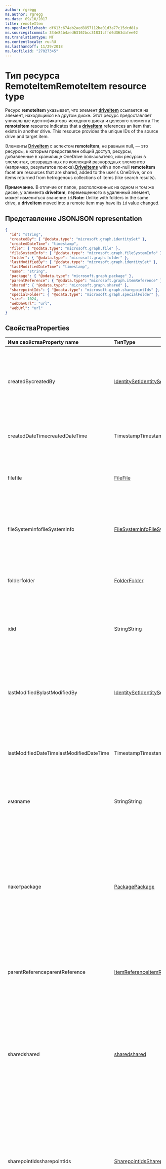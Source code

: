 ```yaml
---
author: rgregg
ms.author: rgregg
ms.date: 09/10/2017
title: remoteItem
ms.openlocfilehash: df613c674ab2aed8857112ba01d3a77c15dcd81a
ms.sourcegitcommit: 334e84b4aed63162bcc31831cffd6d363dafee02
ms.translationtype: MT
ms.contentlocale: ru-RU
ms.lasthandoff: 11/29/2018
ms.locfileid: "27027345"
---
```

# <a name="remoteitem-resource-type"></a><span data-ttu-id="eca1d-102">Тип ресурса RemoteItem</span><span class="sxs-lookup"><span data-stu-id="eca1d-102">RemoteItem resource type</span></span>

<span data-ttu-id="eca1d-p101">Ресурс **remoteItem** указывает, что элемент [**driveItem**](driveitem.md) ссылается на элемент, находящийся на другом диске. Этот ресурс предоставляет уникальные идентификаторы исходного диска и целевого элемента.</span><span class="sxs-lookup"><span data-stu-id="eca1d-p101">The **remoteItem** resource indicates that a [**driveItem**](driveitem.md) references an item that exists in another drive. This resource provides the unique IDs of the source drive and target item.</span></span>

<span data-ttu-id="eca1d-105">Элементы [**DriveItem**](driveitem.md) с аспектом **remoteItem**, не равным null, — это ресурсы, к которым предоставлен общий доступ, ресурсы, добавленные в хранилище OneDrive пользователя, или ресурсы в элементах, возвращенных из коллекций разнородных элементов (например, результатов поиска).</span><span class="sxs-lookup"><span data-stu-id="eca1d-105">[**DriveItems**](driveitem.md) with a non-null **remoteItem** facet are resources that are shared, added to the user's OneDrive, or on items returned from hetrogenous collections of items (like search results).</span></span>

<span data-ttu-id="eca1d-106">**Примечание.** В отличие от папок, расположенных на одном и том же диске, у элемента **driveItem**, перемещенного в удаленный элемент, может измениться значение `id`.</span><span class="sxs-lookup"><span data-stu-id="eca1d-106">**Note:** Unlike with folders in the same drive, a **driveItem** moved into a remote item may have its `id` value changed.</span></span>

## <a name="json-representation"></a><span data-ttu-id="eca1d-107">Представление JSON</span><span class="sxs-lookup"><span data-stu-id="eca1d-107">JSON representation</span></span>

<!-- { "blockType": "resource", 
       "@odata.type": "microsoft.graph.remoteItem", 
       "optionalProperties": ["name", "fileSystemInfo", "file", "folder"] } -->

```json
{
  "id": "string",
  "createdBy": { "@odata.type": "microsoft.graph.identitySet" },
  "createdDateTime": "timestamp",
  "file": { "@odata.type": "microsoft.graph.file" },
  "fileSystemInfo": { "@odata.type": "microsoft.graph.fileSystemInfo" },
  "folder": { "@odata.type": "microsoft.graph.folder" },
  "lastModifiedBy": { "@odata.type": "microsoft.graph.identitySet" },
  "lastModifiedDateTime": "timestamp",
  "name": "string",
  "package": { "@odata.type": "microsoft.graph.package" },
  "parentReference": { "@odata.type": "microsoft.graph.itemReference" },
  "shared": { "@odata.type": "microsoft.graph.shared" },
  "sharepointIds": { "@odata.type": "microsoft.graph.sharepointIds" },
  "specialFolder": { "@odata.type": "microsoft.graph.specialFolder" },
  "size": 1024,
  "webDavUrl": "url",
  "webUrl": "url"
}
```

## <a name="properties"></a><span data-ttu-id="eca1d-108">Свойства</span><span class="sxs-lookup"><span data-stu-id="eca1d-108">Properties</span></span>

| <span data-ttu-id="eca1d-109">Имя свойства</span><span class="sxs-lookup"><span data-stu-id="eca1d-109">Property name</span></span>        | <span data-ttu-id="eca1d-110">Тип</span><span class="sxs-lookup"><span data-stu-id="eca1d-110">Type</span></span>                                | <span data-ttu-id="eca1d-111">Описание</span><span class="sxs-lookup"><span data-stu-id="eca1d-111">Description</span></span>                                                                                                                                                       |
| :------------------- | :---------------------------------- | :---------------------------------------------------------------------------------------------------------------------------------------------------------------- |
| <span data-ttu-id="eca1d-112">createdBy</span><span class="sxs-lookup"><span data-stu-id="eca1d-112">createdBy</span></span>            | [<span data-ttu-id="eca1d-113">IdentitySet</span><span class="sxs-lookup"><span data-stu-id="eca1d-113">IdentitySet</span></span>](identityset.md)       | <span data-ttu-id="eca1d-p102">Идентификатор пользователя, устройства или приложения, создавшего элемент. Только для чтения.</span><span class="sxs-lookup"><span data-stu-id="eca1d-p102">Identity of the user, device, and application which created the item. Read-only.</span></span>                                                                                  |
| <span data-ttu-id="eca1d-116">createdDateTime</span><span class="sxs-lookup"><span data-stu-id="eca1d-116">createdDateTime</span></span>      | <span data-ttu-id="eca1d-117">Timestamp</span><span class="sxs-lookup"><span data-stu-id="eca1d-117">Timestamp</span></span>                           | <span data-ttu-id="eca1d-p103">Дата и время создания элемента. Только для чтения.</span><span class="sxs-lookup"><span data-stu-id="eca1d-p103">Date and time of item creation. Read-only.</span></span>                                                                                                                        |
| <span data-ttu-id="eca1d-120">file</span><span class="sxs-lookup"><span data-stu-id="eca1d-120">file</span></span>                 | [<span data-ttu-id="eca1d-121">File</span><span class="sxs-lookup"><span data-stu-id="eca1d-121">File</span></span>](file.md)                     | <span data-ttu-id="eca1d-p104">Указывает, что удаленный элемент является файлом. Только для чтения.</span><span class="sxs-lookup"><span data-stu-id="eca1d-p104">Indicates that the remote item is a file. Read-only.</span></span>                                                                                                              |
| <span data-ttu-id="eca1d-124">fileSystemInfo</span><span class="sxs-lookup"><span data-stu-id="eca1d-124">fileSystemInfo</span></span>       | [<span data-ttu-id="eca1d-125">FileSystemInfo</span><span class="sxs-lookup"><span data-stu-id="eca1d-125">FileSystemInfo</span></span>](filesysteminfo.md) | <span data-ttu-id="eca1d-p105">Сведения об удаленном элементе из локальной файловой системы. Только для чтения.</span><span class="sxs-lookup"><span data-stu-id="eca1d-p105">Information about the remote item from the local file system. Read-only.</span></span>                                                                                          |
| <span data-ttu-id="eca1d-128">folder</span><span class="sxs-lookup"><span data-stu-id="eca1d-128">folder</span></span>               | [<span data-ttu-id="eca1d-129">Folder</span><span class="sxs-lookup"><span data-stu-id="eca1d-129">Folder</span></span>](folder.md)                 | <span data-ttu-id="eca1d-p106">Указывает, что удаленный элемент является папкой. Только для чтения.</span><span class="sxs-lookup"><span data-stu-id="eca1d-p106">Indicates that the remote item is a folder. Read-only.</span></span>                                                                                                            |
| <span data-ttu-id="eca1d-132">id</span><span class="sxs-lookup"><span data-stu-id="eca1d-132">id</span></span>                   | <span data-ttu-id="eca1d-133">String</span><span class="sxs-lookup"><span data-stu-id="eca1d-133">String</span></span>                              | <span data-ttu-id="eca1d-p107">Уникальный идентификатор для удаленного элемента на его диске. Только для чтения.</span><span class="sxs-lookup"><span data-stu-id="eca1d-p107">Unique identifier for the remote item in its drive. Read-only.</span></span>                                                                                                    |
| <span data-ttu-id="eca1d-136">lastModifiedBy</span><span class="sxs-lookup"><span data-stu-id="eca1d-136">lastModifiedBy</span></span>       | [<span data-ttu-id="eca1d-137">IdentitySet</span><span class="sxs-lookup"><span data-stu-id="eca1d-137">IdentitySet</span></span>](identityset.md)       | <span data-ttu-id="eca1d-p108">Идентификатор пользователя, устройства или приложения, внесшего последние изменения в элемент. Только для чтения.</span><span class="sxs-lookup"><span data-stu-id="eca1d-p108">Identity of the user, device, and application which last modified the item. Read-only.</span></span>                                                                            |
| <span data-ttu-id="eca1d-140">lastModifiedDateTime</span><span class="sxs-lookup"><span data-stu-id="eca1d-140">lastModifiedDateTime</span></span> | <span data-ttu-id="eca1d-141">Timestamp</span><span class="sxs-lookup"><span data-stu-id="eca1d-141">Timestamp</span></span>                           | <span data-ttu-id="eca1d-p109">Дата и время последнего изменения элемента. Только для чтения.</span><span class="sxs-lookup"><span data-stu-id="eca1d-p109">Date and time the item was last modified. Read-only.</span></span>                                                                                                              |
| <span data-ttu-id="eca1d-144">имя</span><span class="sxs-lookup"><span data-stu-id="eca1d-144">name</span></span>                 | <span data-ttu-id="eca1d-145">String</span><span class="sxs-lookup"><span data-stu-id="eca1d-145">String</span></span>                              | <span data-ttu-id="eca1d-p110">Необязательное свойство. Имя файла удаленного элемента. Только для чтения.</span><span class="sxs-lookup"><span data-stu-id="eca1d-p110">Optional. Filename of the remote item. Read-only.</span></span>                                                                                                                 |
| <span data-ttu-id="eca1d-149">пакет</span><span class="sxs-lookup"><span data-stu-id="eca1d-149">package</span></span>              | [<span data-ttu-id="eca1d-150">Package</span><span class="sxs-lookup"><span data-stu-id="eca1d-150">Package</span></span>](package.md)               | <span data-ttu-id="eca1d-p111">При наличии этого свойства оно указывает, что этот элемент — пакет, а не папка или файл. Пакеты обрабатываются как файлы в одном контексте, и как папки — в другом. Только для чтения.</span><span class="sxs-lookup"><span data-stu-id="eca1d-p111">If present, indicates that this item is a package instead of a folder or file. Packages are treated like files in some contexts and folders in others. Read-only.</span></span> |
| <span data-ttu-id="eca1d-154">parentReference</span><span class="sxs-lookup"><span data-stu-id="eca1d-154">parentReference</span></span>      | [<span data-ttu-id="eca1d-155">ItemReference</span><span class="sxs-lookup"><span data-stu-id="eca1d-155">ItemReference</span></span>](itemreference.md)   | <span data-ttu-id="eca1d-p112">Свойства родительского элемента удаленного элемента. Только для чтения.</span><span class="sxs-lookup"><span data-stu-id="eca1d-p112">Properties of the parent of the remote item. Read-only.</span></span>                                                                                                           |
| <span data-ttu-id="eca1d-158">shared</span><span class="sxs-lookup"><span data-stu-id="eca1d-158">shared</span></span>               | [<span data-ttu-id="eca1d-159">shared</span><span class="sxs-lookup"><span data-stu-id="eca1d-159">shared</span></span>](shared.md)                 | <span data-ttu-id="eca1d-p113">Указывает, что к элементу был предоставлен общий доступ для других пользователей, и предоставляет сведения о состоянии совместного использования элемента. Только для чтения.</span><span class="sxs-lookup"><span data-stu-id="eca1d-p113">Indicates that the item has been shared with others and provides information about the shared state of the item. Read-only.</span></span>                                       |
| <span data-ttu-id="eca1d-162">sharepointIds</span><span class="sxs-lookup"><span data-stu-id="eca1d-162">sharepointIds</span></span>        | [<span data-ttu-id="eca1d-163">SharepointIds</span><span class="sxs-lookup"><span data-stu-id="eca1d-163">SharepointIds</span></span>](sharepointids.md)   | <span data-ttu-id="eca1d-p114">Обеспечивает взаимодействие между элементами в OneDrive для бизнеса и SharePoint с использованием полного набора идентификаторов элемента. Только для чтения.</span><span class="sxs-lookup"><span data-stu-id="eca1d-p114">Provides interop between items in OneDrive for Business and SharePoint with the full set of item identifiers. Read-only.</span></span>                                          |
| <span data-ttu-id="eca1d-166">size</span><span class="sxs-lookup"><span data-stu-id="eca1d-166">size</span></span>                 | <span data-ttu-id="eca1d-167">Int64</span><span class="sxs-lookup"><span data-stu-id="eca1d-167">Int64</span></span>                               | <span data-ttu-id="eca1d-p115">Размер удаленного элемента. Только для чтения.</span><span class="sxs-lookup"><span data-stu-id="eca1d-p115">Size of the remote item. Read-only.</span></span>                                                                                                                               |
| <span data-ttu-id="eca1d-170">specialFolder</span><span class="sxs-lookup"><span data-stu-id="eca1d-170">specialFolder</span></span>        | <span data-ttu-id="eca1d-171">[specialFolder][]</span><span class="sxs-lookup"><span data-stu-id="eca1d-171">[specialFolder][]</span></span>                   | <span data-ttu-id="eca1d-p116">Если текущий элемент также доступен как специальная папка, возвращается этот аспект. Только для чтения.</span><span class="sxs-lookup"><span data-stu-id="eca1d-p116">If the current item is also available as a special folder, this facet is returned. Read-only.</span></span>                                                                     |
| <span data-ttu-id="eca1d-174">webDavUrl</span><span class="sxs-lookup"><span data-stu-id="eca1d-174">webDavUrl</span></span>            | <span data-ttu-id="eca1d-175">Url</span><span class="sxs-lookup"><span data-stu-id="eca1d-175">Url</span></span>                                 | <span data-ttu-id="eca1d-176">URL-адрес, совместимый с протоколом DAV, для элемента.</span><span class="sxs-lookup"><span data-stu-id="eca1d-176">DAV compatible URL for the item.</span></span>                                                                                                                                  |
| <span data-ttu-id="eca1d-177">webUrl</span><span class="sxs-lookup"><span data-stu-id="eca1d-177">webUrl</span></span>               | <span data-ttu-id="eca1d-178">Url</span><span class="sxs-lookup"><span data-stu-id="eca1d-178">Url</span></span>                                 | <span data-ttu-id="eca1d-p117">URL-адрес для отображения ресурса в браузере. Только для чтения.</span><span class="sxs-lookup"><span data-stu-id="eca1d-p117">URL that displays the resource in the browser. Read-only.</span></span>                                                                                                         |

[specialFolder]: specialfolder.md

## <a name="remarks"></a><span data-ttu-id="eca1d-182">Заметки</span><span class="sxs-lookup"><span data-stu-id="eca1d-182">Remarks</span></span>

<span data-ttu-id="eca1d-183">Дополнительные сведения об аспектах ресурса **driveItem** см. в описании типа [driveItem](driveitem.md).</span><span class="sxs-lookup"><span data-stu-id="eca1d-183">For more information about the facets on a **driveItem**, see [driveItem](driveitem.md).</span></span>

<!-- {
  "type": "#page.annotation",
  "description": "The quota facet provides information about how much space the OneDrive has available.",
  "keywords": "quota,available,remaining,used",
  "section": "documentation",
  "tocPath": "Facets/RemoteItem"
} -->